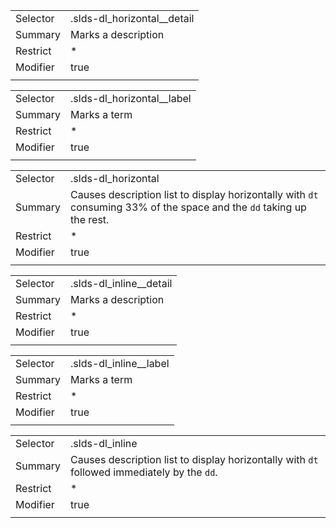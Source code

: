 
|  |  |
|-------|-------|
| Selector | .slds-dl_horizontal__detail |
| Summary | Marks a description |
| Restrict | * |
| Modifier | true |
|  |  |


|  |  |
|-------|-------|
| Selector | .slds-dl_horizontal__label |
| Summary | Marks a term |
| Restrict | * |
| Modifier | true |
|  |  |


|  |  |
|-------|-------|
| Selector | .slds-dl_horizontal |
| Summary | Causes description list to display horizontally with `dt` consuming 33% of the space and the `dd` taking up the rest. |
| Restrict | * |
| Modifier | true |
|  |  |


|  |  |
|-------|-------|
| Selector | .slds-dl_inline__detail |
| Summary | Marks a description |
| Restrict | * |
| Modifier | true |
|  |  |


|  |  |
|-------|-------|
| Selector | .slds-dl_inline__label |
| Summary | Marks a term |
| Restrict | * |
| Modifier | true |
|  |  |


|  |  |
|-------|-------|
| Selector | .slds-dl_inline |
| Summary | Causes description list to display horizontally with `dt` followed immediately by the `dd`. |
| Restrict | * |
| Modifier | true |
|  |  |

